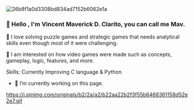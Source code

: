 
![26b8f1a0d3308bd834ad7152b6062e1a](https://github.com/MavClarito/readMe/assets/119854736/732af00b-4c0a-41a6-8644-f8127cbb49a4)

### 👋 Hello , I'm Vincent Maverick D. Clarito, you can call me Mav.

🧩 I love solving puzzle games and strategic games that needs analytical skills even though most of it were challenging.

👾 I am interested on how video games were made such as concepts, gameplay, logic, features, and more.


Skills: Currently Improving C language & Python

- 🔭 I’m currently working on this page. 

https://i.pinimg.com/originals/b2/2a/a2/b22aa22b2f3f55b6468361158d52e2e7.gif



